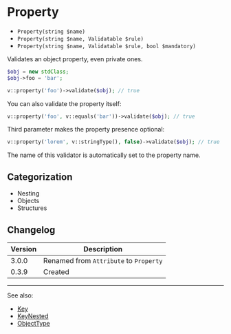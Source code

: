 # Property

- `Property(string $name)`
- `Property(string $name, Validatable $rule)`
- `Property(string $name, Validatable $rule, bool $mandatory)`

Validates an object property, even private ones.

```php
$obj = new stdClass;
$obj->foo = 'bar';

v::property('foo')->validate($obj); // true
```

You can also validate the property itself:

```php
v::property('foo', v::equals('bar'))->validate($obj); // true
```

Third parameter makes the property presence optional:

```php
v::property('lorem', v::stringType(), false)->validate($obj); // true
```

The name of this validator is automatically set to the property name.

## Categorization

- Nesting
- Objects
- Structures

## Changelog

Version | Description
--------|-------------
  3.0.0 | Renamed from `Attribute` to `Property`
  0.3.9 | Created

***
See also:

- [Key](Key.md)
- [KeyNested](KeyNested.md)
- [ObjectType](ObjectType.md)
